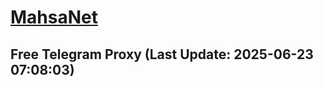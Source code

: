 
# [MahsaNet](https://t.me/mahsa_net)
## Free Telegram Proxy (Last Update: 2025-06-23 07:08:03)

    